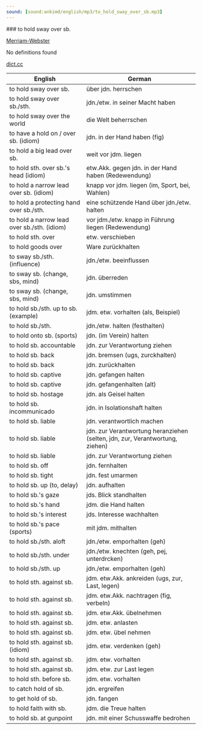 ```yaml
---
sound: [sound:ankimd/english/mp3/to_hold_sway_over_sb.mp3]
---
```


\### to hold sway over sb.

[Merriam-Webster](https://www.merriam-webster.com/dictionary/to+hold+sway+over+sb.)

No definitions found

[dict.cc](https://www.dict.cc/to+hold+sway+over+sb.)

| English        | German       |
| -------------- | ------------ |
| to hold sway over sb. | über jdn. herrschen |
| to hold sway over sb./sth. | jdn./etw. in seiner Macht haben |
| to hold sway over the world | die Welt beherrschen |
| to have a hold on / over sb. (idiom) | jdn. in der Hand haben (fig) |
| to hold a big lead over sb. | weit vor jdm. liegen |
| to hold sth. over sb.'s head (idiom) | etw.Akk. gegen jdn. in der Hand haben (Redewendung) |
| to hold a narrow lead over sb. (idiom) | knapp vor jdm. liegen (im, Sport, bei, Wahlen) |
| to hold a protecting hand over sb./sth. | eine schützende Hand über jdn./etw. halten |
| to hold a narrow lead over sb./sth. (idiom) | vor jdm./etw. knapp in Führung liegen (Redewendung) |
| to hold sth. over | etw. verschieben |
| to hold goods over | Ware zurückhalten |
| to sway sb./sth. (influence) | jdn./etw. beeinflussen |
| to sway sb. (change, sbs, mind) | jdn. überreden |
| to sway sb. (change, sbs, mind) | jdn. umstimmen |
| to hold sb./sth. up to sb. (example) | jdm. etw. vorhalten (als, Beispiel) |
| to hold sb./sth. | jdn./etw. halten (festhalten) |
| to hold onto sb. (sports) | jdn. (im Verein) halten |
| to hold sb. accountable | jdn. zur Verantwortung ziehen |
| to hold sb. back | jdn. bremsen (ugs, zurckhalten) |
| to hold sb. back | jdn. zurückhalten |
| to hold sb. captive | jdn. gefangen halten |
| to hold sb. captive | jdn. gefangenhalten (alt) |
| to hold sb. hostage | jdn. als Geisel halten |
| to hold sb. incommunicado | jdn. in Isolationshaft halten |
| to hold sb. liable | jdn. verantwortlich machen |
| to hold sb. liable | jdn. zur Verantwortung heranziehen (selten, jdn, zur, Verantwortung, ziehen) |
| to hold sb. liable | jdn. zur Verantwortung ziehen |
| to hold sb. off | jdn. fernhalten |
| to hold sb. tight | jdn. fest umarmen |
| to hold sb. up (to, delay) | jdn. aufhalten |
| to hold sb.'s gaze | jds. Blick standhalten |
| to hold sb.'s hand | jdm. die Hand halten |
| to hold sb.'s interest | jds. Interesse wachhalten |
| to hold sb.'s pace (sports) | mit jdm. mithalten |
| to hold sb./sth. aloft | jdn./etw. emporhalten (geh) |
| to hold sb./sth. under | jdn./etw. knechten (geh, pej, unterdrcken) |
| to hold sb./sth. up | jdn./etw. emporhalten (geh) |
| to hold sth. against sb. | jdm. etw.Akk. ankreiden (ugs, zur, Last, legen) |
| to hold sth. against sb. | jdm. etw.Akk. nachtragen (fig, verbeln) |
| to hold sth. against sb. | jdm. etw.Akk. übelnehmen |
| to hold sth. against sb. | jdm. etw. anlasten |
| to hold sth. against sb. | jdm. etw. übel nehmen |
| to hold sth. against sb. (idiom) | jdm. etw. verdenken (geh) |
| to hold sth. against sb. | jdm. etw. vorhalten |
| to hold sth. against sb. | jdm. etw. zur Last legen |
| to hold sth. before sb. | jdm. etw. vorhalten |
| to catch hold of sb. | jdn. ergreifen |
| to get hold of sb. | jdn. fangen |
| to hold faith with sb. | jdm. die Treue halten |
| to hold sb. at gunpoint | jdn. mit einer Schusswaffe bedrohen |
